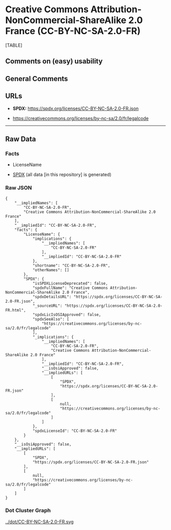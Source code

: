# Creative Commons Attribution-NonCommercial-ShareAlike 2.0 France (CC-BY-NC-SA-2.0-FR)

[TABLE]

## Comments on (easy) usability

## General Comments

## URLs

-   **SPDX:** https://spdx.org/licenses/CC-BY-NC-SA-2.0-FR.json

-   https://creativecommons.org/licenses/by-nc-sa/2.0/fr/legalcode

------------------------------------------------------------------------

## Raw Data

### Facts

-   LicenseName

-   [SPDX](https://spdx.org/licenses/CC-BY-NC-SA-2.0-FR.html "SPDX")
    (all data \[in this repository\] is generated)

### Raw JSON

    {
        "__impliedNames": [
            "CC-BY-NC-SA-2.0-FR",
            "Creative Commons Attribution-NonCommercial-ShareAlike 2.0 France"
        ],
        "__impliedId": "CC-BY-NC-SA-2.0-FR",
        "facts": {
            "LicenseName": {
                "implications": {
                    "__impliedNames": [
                        "CC-BY-NC-SA-2.0-FR"
                    ],
                    "__impliedId": "CC-BY-NC-SA-2.0-FR"
                },
                "shortname": "CC-BY-NC-SA-2.0-FR",
                "otherNames": []
            },
            "SPDX": {
                "isSPDXLicenseDeprecated": false,
                "spdxFullName": "Creative Commons Attribution-NonCommercial-ShareAlike 2.0 France",
                "spdxDetailsURL": "https://spdx.org/licenses/CC-BY-NC-SA-2.0-FR.json",
                "_sourceURL": "https://spdx.org/licenses/CC-BY-NC-SA-2.0-FR.html",
                "spdxLicIsOSIApproved": false,
                "spdxSeeAlso": [
                    "https://creativecommons.org/licenses/by-nc-sa/2.0/fr/legalcode"
                ],
                "_implications": {
                    "__impliedNames": [
                        "CC-BY-NC-SA-2.0-FR",
                        "Creative Commons Attribution-NonCommercial-ShareAlike 2.0 France"
                    ],
                    "__impliedId": "CC-BY-NC-SA-2.0-FR",
                    "__isOsiApproved": false,
                    "__impliedURLs": [
                        [
                            "SPDX",
                            "https://spdx.org/licenses/CC-BY-NC-SA-2.0-FR.json"
                        ],
                        [
                            null,
                            "https://creativecommons.org/licenses/by-nc-sa/2.0/fr/legalcode"
                        ]
                    ]
                },
                "spdxLicenseId": "CC-BY-NC-SA-2.0-FR"
            }
        },
        "__isOsiApproved": false,
        "__impliedURLs": [
            [
                "SPDX",
                "https://spdx.org/licenses/CC-BY-NC-SA-2.0-FR.json"
            ],
            [
                null,
                "https://creativecommons.org/licenses/by-nc-sa/2.0/fr/legalcode"
            ]
        ]
    }

### Dot Cluster Graph

[../dot/CC-BY-NC-SA-2.0-FR.svg](../dot/CC-BY-NC-SA-2.0-FR.svg "../dot/CC-BY-NC-SA-2.0-FR.svg")
